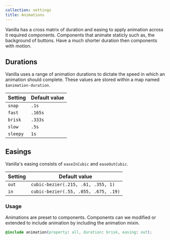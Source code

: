 ```yaml
---
collection: settings
title: Animations
---
```


Vanilla has a cross matrix of duration and easing to apply animation across
it required components. Components that animate staticly such as, the
background of buttons. Have a much shorter duration then components with
motion.

## Durations

Vanilla uses a range of animation durations to dictate the speed in which an
animation should complete. These values are stored within a map named
`$animation-duration`.

Setting  | Default value
 ------------- | -------------
`snap`   | `.1s`
`fast`   | `.165s`
`brisk`   | `.333s`
`slow`   | `.5s`
`sleepy`   | `1s`

## Easings

Vanilla's easing consists of `easeInCubic` and `easeOutCubic`.

Setting  | Default value
 ------------- | -------------
`out`   | `cubic-bezier(.215, .61, .355, 1)`
`in`   | `cubic-bezier(.55, .055, .675, .19)`

### Usage

Animations are preset to components. Components can we modified or extended to
include animation by including the animation mixin.

```css
@include animation(property: all, duration: brisk, easing: out);
```
